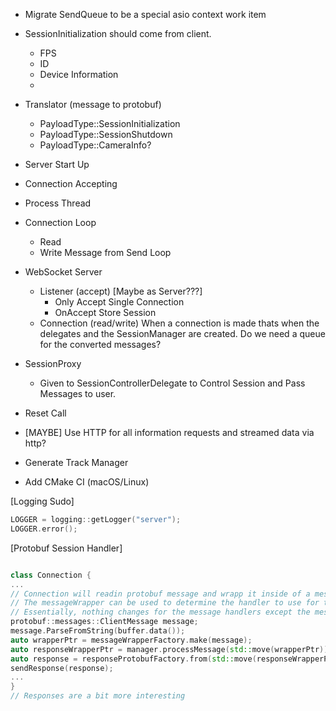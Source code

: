 - Migrate SendQueue to be a special asio context work item
- SessionInitialization should come from client.
  - FPS
  - ID
  - Device Information
  - 
- Translator (message to protobuf)
  - PayloadType::SessionInitialization 
  - PayloadType::SessionShutdown
  - PayloadType::CameraInfo?
  
- Server Start Up
- Connection Accepting
- Process Thread
- Connection Loop 
  - Read
  - Write Message from Send Loop

- WebSocket Server
    - Listener (accept) [Maybe as Server???]
        - Only Accept Single Connection
        - OnAccept Store Session
    - Connection (read/write)
        When a connection is made thats when the delegates 
        and the SessionManager are created.
        Do we need a queue for the converted messages?

- SessionProxy
  - Given to SessionControllerDelegate to Control Session and Pass Messages to user.

- Reset Call
- [MAYBE] Use HTTP for all information requests and streamed data via http?
- Generate Track Manager
- Add CMake CI (macOS/Linux)

[Logging Sudo]
``` c++
LOGGER = logging::getLogger("server");
LOGGER.error();

```
[Protobuf Session Handler]
```c++

class Connection {
...
// Connection will readin protobuf message and wrapp it inside of a message wrapper
// The messageWrapper can be used to determine the handler to use for the message.
// Essentially, nothing changes for the message handlers except the messages become message wrappers
protobuf::messages::ClientMessage message;
message.ParseFromString(buffer.data());
auto wrapperPtr = messageWrapperFactory.make(message);
auto responseWrapperPtr = manager.processMessage(std::move(wrapperPtr));
auto response = responseProtobufFactory.from(std::move(responseWrapperPtr));
sendResponse(response);
...
}
// Responses are a bit more interesting 

```
